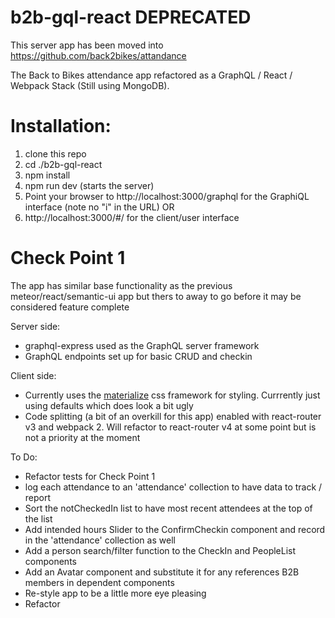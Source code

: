# b2b-gql-react DEPRECATED
This server app has been moved into https://github.com/back2bikes/attandance

The Back to Bikes attendance app refactored as a GraphQL / React / Webpack Stack (Still using MongoDB).

# Installation:
1) clone this repo
2) cd ./b2b-gql-react
3) npm install
4) npm run dev (starts the server)
5) Point your browser to http://localhost:3000/graphql for the GraphiQL interface (note no "i" in the URL) OR
6) http://localhost:3000/#/ for the client/user interface

# Check Point 1
The app has similar base functionality as the previous meteor/react/semantic-ui app but thers to away to go before it may be considered feature complete

Server side:
- graphql-express used as the GraphQL server framework
- GraphQL endpoints set up for basic CRUD and checkin 

Client side:
- Currently uses the [materialize](http://materializecss.com/) css framework for styling. Currrently just using defaults which does look a bit ugly
- Code splitting (a bit of an overkill for this app) enabled with react-router v3 and webpack 2. Will refactor to react-router v4 at some point but is not a priority at the moment

To Do:
- Refactor tests for Check Point 1
- log each attendance to an 'attendance' collection to have data to track / report
- Sort the notCheckedIn list to have most recent attendees at the top of the list
- Add intended hours Slider to the ConfirmCheckin component and record in the 'attendance' collection as well
- Add a person search/filter function to the CheckIn and PeopleList components 
- Add an Avatar component and substitute it for any references B2B members in dependent components
- Re-style app to be a little more eye pleasing
- Refactor

